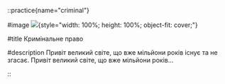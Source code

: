 ::practice{name="criminal"}

#image
![](/images/main_bg.jpg){style="width: 100%; height: 100%; object-fit: cover;"}

#title
Кримінальне право

#description
Привіт великий світе, що вже мільйони років існує та не згасає. Привіт великий світе, що вже мільйони років...

::
